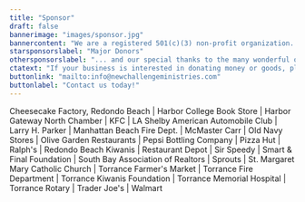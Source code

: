 ```yaml
---
title: "Sponsor"
draft: false
bannerimage: "images/sponsor.jpg"
bannercontent: "We are a registered 501(c)(3) non-profit organization. Donations from businesses small and large help us serve our community!"
starsponsorslabel: "Major Donors"
othersponsorslabel: "... and our special thanks to the many wonderful organizations that keep up running"
ctatext: "If your business is interested in donating money or goods, please reach out to us."
buttonlink: "mailto:info@newchallengeministries.com"
buttonlabel: "Contact us today!"
---
```

Cheesecake Factory, Redondo Beach |
Harbor College Book Store |
Harbor Gateway North Chamber |
KFC |
LA Shelby American Automobile Club |
Larry H. Parker |
Manhattan Beach Fire Dept. |
McMaster Carr |
Old Navy Stores |
Olive Garden Restaurants |
Pepsi Bottling Company |
Pizza Hut |
Ralph's |
Redondo Beach Kiwanis |
Restaurant Depot |
Sir Speedy |
Smart & Final Foundation |
South Bay Association of Realtors |
Sprouts |
St. Margaret Mary Catholic Church |
Torrance Farmer's Market |
Torrance Fire Department |
Torrance Kiwanis Foundation |
Torrance Memorial Hospital |
Torrance Rotary |
Trader Joe's |
Walmart
